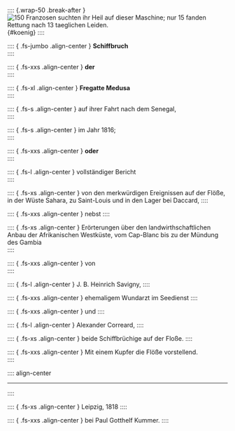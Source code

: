 
:::: {.wrap-50 .break-after }
![150 Franzosen suchten ihr Heil auf dieser Maschine; nur 15 fanden Rettung nach 13 taeglichen Leiden.](Medusa_001.jpg ""){#koenig}
::::


:::: { .fs-jumbo .align-center }
**Schiffbruch**<br />
::::

:::: { .fs-xxs .align-center  }
**der**<br />
::::

:::: { .fs-xl .align-center  }
**Fregatte Medusa**<br />
::::

:::: { .fs-s .align-center  }
auf ihrer Fahrt nach dem Senegal,
<br />
::::

:::: { .fs-s .align-center  }
im Jahr 1816;
<br />
::::

:::: { .fs-xxs .align-center  }
**oder**<br />
::::

:::: { .fs-l .align-center  }
vollständiger Bericht<br />
::::

:::: { .fs-xs .align-center  }
von den merkwürdigen Ereignissen auf der Flöße, in
der Wüste Sahara, zu Saint-Louis und in den
Lager bei Daccard,
::::

:::: { .fs-xxs .align-center  }
nebst
::::

:::: { .fs-xs .align-center  }
Erörterungen über den landwirthschaftlichen Anbau der
Afrikanischen Westküste, vom Cap-Blanc bis zu der
Mündung des Gambia
<br />
::::

:::: { .fs-xxs .align-center  }
von<br />
::::

:::: { .fs-l .align-center  }
J. B. Heinrich Savigny,
::::

:::: { .fs-xxs .align-center  }
ehemaligem Wundarzt im Seedienst
::::

:::: { .fs-xxs .align-center  }
und
::::

:::: { .fs-l .align-center  }
Alexander Correard,
::::

:::: { .fs-xs .align-center  }
beide Schiffbrüchige auf der Floße.
::::

:::: { .fs-xxs .align-center  }
Mit einem Kupfer die Flöße vorstellend.<br />
::::

:::: align-center
****
::::

:::: { .fs-xs .align-center  }
Leipzig, 1818
::::

:::: { .fs-xxs .align-center  }
bei Paul Gotthelf Kummer.
::::
